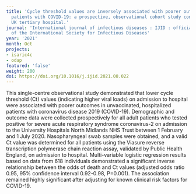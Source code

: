 ```yaml
---
title: 'Cycle threshold values are inversely associated with poorer outcomes in hospitalized
  patients with COVID-19: a prospective, observational cohort study conducted at a
  UK tertiary hospital.'
journal: 'International journal of infectious diseases : IJID : official publication
  of the International Society for Infectious Diseases'
year: '2021'
month: Oct
projects:
- isaric4c
- odap
featured: 'false'
weight: 200
doi: https://doi.org/10.1016/j.ijid.2021.08.022
---
```


This single-centre observational study demonstrated that lower cycle threshold (Ct) values (indicating higher viral loads) on admission to hospital were associated with poorer outcomes in unvaccinated, hospitalized patients with coronavirus disease 2019 (COVID-19). Demographic and outcome data were collected prospectively for all adult patients who tested positive for severe acute respiratory syndrome coronavirus-2 on admission to the University Hospitals North Midlands NHS Trust between 1 February and 1 July 2020. Nasopharyngeal swab samples were obtained, and a valid Ct value was determined for all patients using the Viasure reverse transcription polymerase chain reaction assay, validated by Public Health England, on admission to hospital. Multi-variable logistic regression results based on data from 618 individuals demonstrated a significant inverse relationship between the odds of death and Ct values (adjusted odds ratio 0.95, 95% confidence interval 0.92-0.98, P=0.001). The association remained highly significant after adjusting for known clinical risk factors for COVID-19.